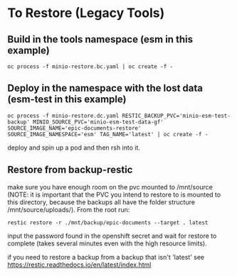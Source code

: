 # To Restore (Legacy Tools)

## Build in the tools namespace (esm in this example)
```
oc process -f minio-restore.bc.yaml | oc create -f -
```

## Deploy in the namespace with the lost data (esm-test in this example)
```
oc process -f minio-restore.dc.yaml RESTIC_BACKUP_PVC='minio-esm-test-backup' MINIO_SOURCE_PVC='minio-esm-test-data-gf' SOURCE_IMAGE_NAME='epic-documents-restore' SOURCE_IMAGE_NAMESPACE='esm' TAG_NAME='latest' | oc create -f -
```
deploy and spin up a pod and then rsh into it.

## Restore from backup-restic
make sure you have enough room on the pvc mounted to  /mnt/source (NOTE: it is important that the PVC you intend to restore to is mounted to this directory, because the backups all have the folder structure /mnt/source/uploads/). From the root run:

```
restic restore -r ./mnt/backup/epic-documents --target . latest
```

input the password found in the openshift secret and wait for restore to complete (takes several minutes even with the high resource limits).

if you need to restore a backup from a backup that isn't 'latest' see https://restic.readthedocs.io/en/latest/index.html
